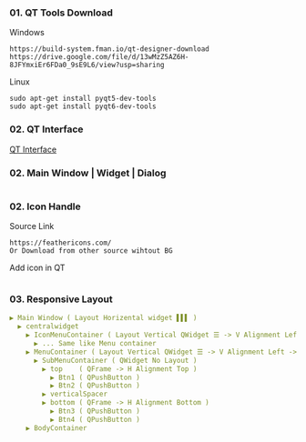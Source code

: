 ### 01. QT Tools Download
Windows
```
https://build-system.fman.io/qt-designer-download
https://drive.google.com/file/d/13wMzZ5AZ6H-8JFYmxiEr6FDa0_9sE9L6/view?usp=sharing
```
Linux
```
sudo apt-get install pyqt5-dev-tools
sudo apt-get install pyqt6-dev-tools
```
### 02. QT Interface
[QT Interface](https://github.com/samratpro/Python_Notes/blob/master/06.%20GUI/01.%20PyQt6_Notes/qt_interface.png)
### 02. Main Window | Widget | Dialog
```
```
### 02. Icon Handle
Source Link
```href
https://feathericons.com/
Or Download from other source wihtout BG
```
Add icon in QT
```

```

### 03. Responsive Layout
```yml
▶ Main Window ( Layout Horizental widget ▌▌▌ )
  ▶ centralwidget
    ▶ IconMenuContainer ( Layout Vertical QWidget ☰ -> V Alignment Left -> Minimum Width -> 80 )
      ▶ ... Same like Menu container
    ▶ MenuContainer ( Layout Vertical QWidget ☰ -> V Alignment Left -> Minimum Width -> 120 )
      ▶ SubMenuContainer ( QWidget No Layout )
        ▶ top    ( QFrame -> H Alignment Top )  
          ▶ Btn1 ( QPushButton )
          ▶ Btn2 ( QPushButton )
        ▶ verticalSpacer
        ▶ bottom ( QFrame -> H Alignment Bottom )
          ▶ Btn3 ( QPushButton )
          ▶ Btn4 ( QPushButton )      
    ▶ BodyContainer

```
